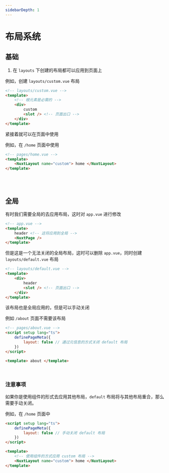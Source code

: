 ```yaml
---
sidebarDepth: 1
---
```


# 布局系统


## 基础

1. 在 `layouts` 下创建的布局都可以应用到页面上

例如，创建 `layouts/custom.vue` 布局

```html
<!-- layouts/custom.vue -->
<template>
    <!-- 根元素是必需的 -->
    <div>
        custom
        <slot /> <!-- 页面出口 -->
    </div>
</template>
```

紧接着就可以在页面中使用

例如，在 `/home` 页面中使用

```html
<!-- pages/home.vue -->
<template>
	<NuxtLayout name="custom"> home </NuxtLayout>
</template>
```

<br />
<br />


## 全局

有时我们需要全局的去应用布局，这时对 `app.vue` 进行修改

```html
<!-- app.vue -->
<template>
	header <!-- 这将应用到全局 -->
	<NuxtPage />
</template>
```

但是这是一个无法关闭的全局布局，这时可以删除 `app.vue`，同时创建 `layouts/default.vue` 布局

```html
<!-- layouts/default.vue -->
<template>
    <div>
        header
        <slot /> <!-- 页面出口 -->
    </div>
</template>
```

该布局也是全局应用的，但是可以手动关闭

例如 `/about` 页面不需要该布局

```html
<!-- pages/about.vue -->
<script setup lang="ts">
    definePageMeta({
        layout: false // 通过元信息的方式关闭 default 布局
    })
</script>

<template> about </template>
```

<br />

### 注意事项

如果你是使用组件的形式去应用其他布局，`default` 布局将与其他布局重合，那么需要手动关闭。

例如，在 `/home` 页面中

```html
<script setup lang="ts">
	definePageMeta({
		layout: false // 手动关闭 default 布局
	})
</script>

<template>
    <!-- 使用组件的方式应用 custom 布局 -->
	<NuxtLayout name="custom"> home </NuxtLayout>
</template>
```